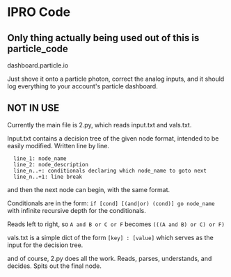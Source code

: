 # IPRO Code

## Only thing actually being used out of this is particle_code
dashboard.particle.io

Just shove it onto a particle photon, correct the analog inputs, and it should log everything to your account's particle dashboard. 
    
## NOT IN USE

Currently the main file is 2.py, which reads input.txt and vals.txt. 

Input.txt contains a decision tree of the given node format, intended to be easily modified. Written line by line.
```
  line_1: node_name
  line_2: node_description
  line_n..+: conditionals declaring which node_name to goto next
  line_n..+1: line break
```
and then the next node can begin, with the same format.

Conditionals are in the form: `if [cond] [(and|or) (cond)] go node_name` with infinite recursive depth for the conditionals. 

Reads left to right, so `A and B or C or F` becomes `(((A and B) or C) or F)`

vals.txt is a simple dict of the form `[key] : [value]`
which serves as the input for the decision tree. 

and of course, 2.py does all the work. Reads, parses, understands, and decides. Spits out the final node.
